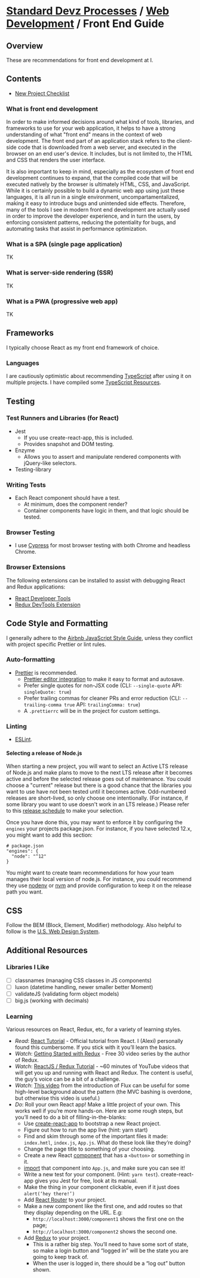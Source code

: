 # [Standard Devz Processes](../../README.md) / [Web Development](../README.md) / Front End Guide

## Overview

These are recommendations for front end development at I.

## Contents

- [New Project Checklist](checklist.md)

### What is front end development

In order to make informed decisions around what kind of tools, libraries, and frameworks to use for your web application, it helps to have a strong understanding of what "front end" means in the context of web development. The front end part of an application stack refers to the client-side code that is downloaded from a web server, and executed in the browser on an end user's device. It includes, but is not limited to, the HTML and CSS that renders the user interface.

It is also important to keep in mind, especially as the ecosystem of front end development continues to expand, that the compiled code that will be executed natively by the browser is ultimately HTML, CSS, and JavaScript. While it is certainly possible to build a dynamic web app using just these languages, it is all run in a single environment, uncompartamentalized, making it easy to introduce bugs and unintended side effects. Therefore, many of the tools I see in modern front end development are actually used in order to improve the developer experience, and in turn the users, by enforcing consistent patterns, reducing the potentiality for bugs, and automating tasks that assist in performance optimization.

### What is a SPA (single page application)

TK

### What is server-side rendering (SSR)

TK

### What is a PWA (progressive web app)

TK

## Frameworks

I typically choose React as my front end framework of choice.

### Languages

I are cautiously optimistic about recommending
[TypeScript](https://www.typescriptlang.org/) after using it on
multiple projects. I have compiled some [TypeScript
Resources](./typescript.md).

## Testing

### Test Runners and Libraries (for React)

- Jest
  - If you use create-react-app, this is included.
  - Provides snapshot and DOM testing.
- Enzyme
  - Allows you to assert and manipulate rendered components with jQuery-like selectors.
- Testing-library

### Writing Tests

- Each React component should have a test.
  - At minimum, does the component render?
  - Container components have logic in them, and that logic should be tested.

### Browser Testing

- I use [Cypress](https://www.cypress.io) for most browser testing with both Chrome and headless Chrome.

### Browser Extensions

The following extensions can be installed to assist with debugging React and Redux applications:

- [React Developer Tools](https://gitlab.com/facebook/react-devtools#installation)
- [Redux DevTools Extension](http://extension.remotedev.io/#redux-devtools-extension)

## Code Style and Formatting

I generally adhere to the [Airbnb JavaScript Style Guide](https://gitlab.com/airbnb/javascript), unless they conflict with project specific Prettier or lint rules.

### Auto-formatting

- [Prettier](https://prettier.io) is recommended.
  - [Prettier editor integration](https://prettier.io/docs/en/editors.html) to make it easy to format and autosave.
  - Prefer single quotes for non-JSX code (CLI: `--single-quote` API: `singleQuote: true`)
  - Prefer trailing commas for cleaner PRs and error reduction (CLI: `--trailing-comma true` API: `trailingComma: true`)
  - A `.prettierrc` will be in the project for custom settings.

### Linting

- [ESLint](https://eslint.org).

#### Selecting a release of Node.js

When starting a new project, you will want to select an Active LTS release of Node.js and make plans to move to the next LTS release after it becomes active and before the selected release goes out of maintenance. You could choose a "current" release but there is a good chance that the libraries you want to use have not been tested until it becomes active. Odd-numbered releases are short-lived, so only choose one intentionally. (For instance, if some library you want to use doesn't work in an LTS release.) Please refer to this [release schedule](https://nodejs.org/en/about/releases/) to make your selection.

Once you have done this, you may want to enforce it by configuring the `engines` your projects package.json. For instance, if you have selected 12.x, you might want to add this section:

```
# package.json
"engines": {
  "node": "^12"
}
```

You might want to create team recommendations for how your team manages their local version of node.js. For instance, you could recommend they use [nodenv](https://gitlab.com/nodenv/nodenv) or [nvm](https://gitlab.com/nvm-sh/nvm) and provide configuration to keep it on the release path you want.

## CSS

Follow the BEM (Block, Element, Modifier) methodology. Also helpful to follow is the [U.S. Web Design System](https://designsystem.digital.gov/components/).

## Additional Resources

### Libraries I Like

- [ ] classnames (managing CSS classes in JS components)
- [ ] luxon (datetime handling, newer smaller better Moment)
- [ ] validateJS (validating form object models)
- [ ] big.js (working with decimals)

### Learning

Various resources on React, Redux, etc, for a variety of learning styles.

- _Read_: [React Tutorial](https://reactjs.org/tutorial/tutorial.html) - Official tutorial from React. I (Alexi) personally found this cumbersome. If you stick with it you’ll learn the basics.
- _Watch_: [Getting Started with Redux](https://egghead.io/courses/getting-started-with-redux) - Free 30 video series by the author of Redux.
- _Watch_: [ReactJS / Redux Tutorial](https://www.youtube.com/playlist?list=PL55RiY5tL51rrC3sh8qLiYHqUV3twEYU_) - ~60 minutes of YouTube videos that will get you up and running with React and Redux. The content is useful, the guy’s voice can be a bit of a challenge.
- _Watch_: [This video](https://www.youtube.com/watch?list=PLb0IAmt7-GS188xDYE-u1ShQmFFGbrk0v&v=nYkdrAPrdcw) from the introduction of Flux can be useful for some high-level background about the pattern (the MVC bashing is overdone, but otherwise this video is useful.)
- _Do_: Roll your own React app! Make a little project of your own. This works well if you’re more hands-on. Here are some rough steps, but you’ll need to do a bit of filling-in-the-blanks:
  - Use [create-react-app](https://gitlab.com/facebookincubator/create-react-app) to bootstrap a new React project.
  - Figure out how to run the app live (hint: yarn start)
  - Find and skim through some of the important files it made: `index.hmtl`, `index.js`, `App.js`. What do these look like they’re doing?
  - Change the page title to something of your choosing.
  - Create a new React [component](https://reactjs.org/docs/react-component.html) that has a `<button>` or something in it.
  - [import](https://developer.mozilla.org/en-me/docs/Web/JavaScript/Reference/Statements/import) that component into `App.js`, and make sure you can see it!
  - Write a new test for your component. (Hint: `yarn test`). create-react-app gives you Jest for free, look at its manual.
  - Make the thing in your component clickable, even if it just does `alert(‘hey there!’)`
  - Add [React Router](https://gitlab.com/ReactTraining/react-router) to your project.
  - Make a new component like the first one, and add routes so that they display depending on the URL. E.g:
    - `http://localhost:3000/component1` shows the first one on the page;
    - `http://localhost:3000/component2` shows the second one.
  - Add [Redux](https://redux.js.org/) to your project.
    - This is a rather big step. You’ll need to have some sort of state, so make a login button and “logged in” will be the state you are going to keep track of.
    - When the user is logged in, there should be a “log out” button shown.

